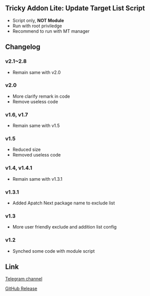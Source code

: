 ## Tricky Addon Lite: Update Target List Script
- Script only, **NOT Module**
- Run with root priviledge
- Recommend to run with MT manager

## Changelog
### v2.1~2.8
- Remain same with v2.0

### v2.0
- More clarify remark in code
- Remove useless code

### v1.6, v1.7
- Remain same with v1.5

### v1.5
- Reduced size
- Removed useless code

### v1.4, v1.4.1
- Remain same with v1.3.1

### v1.3.1
- Added Apatch Next package name to exclude list

### v1.3
- More user friendly exclude and addition list config

### v1.2
- Synched some code with module script

## Link
[Telegram channel](https://t.me/kowchannel)

[GitHub Release](https://github.com/KOWX712/Tricky-Addon-Update-Target-List/releases/latest)

